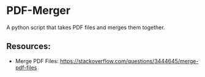 # PDF-Merger
A python script that takes PDF files and merges them together.

## Resources:
- Merge PDF Files: https://stackoverflow.com/questions/3444645/merge-pdf-files

